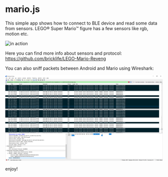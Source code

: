 # mario.js

This simple app shows how to connect to BLE device and read some data from sensors.
LEGO® Super Mario™ figure has a few sensors like rgb, motion etc.

![in action](https://github.com/lampersky/mario.js/blob/main/example.gif?raw=true)

Here you can find more info about sensors and protocol:
https://github.com/bricklife/LEGO-Mario-Reveng

You can also sniff packets between Android and Mario using Wireshark:

![wireshark](https://github.com/lampersky/mario.js/blob/main/wireshark.png?raw=true)

enjoy!
